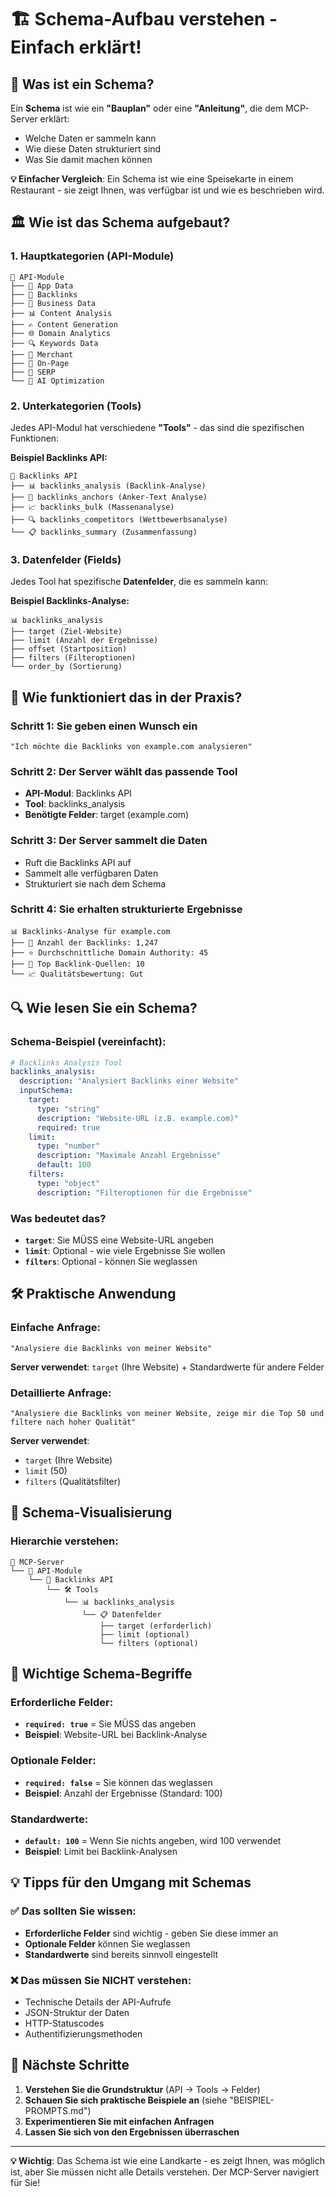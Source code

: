 # 🏗️ Schema-Aufbau verstehen - Einfach erklärt!

## 🤔 Was ist ein Schema?

Ein **Schema** ist wie ein **"Bauplan"** oder eine **"Anleitung"**, die dem MCP-Server erklärt:
- Welche Daten er sammeln kann
- Wie diese Daten strukturiert sind
- Was Sie damit machen können

**💡 Einfacher Vergleich**: Ein Schema ist wie eine Speisekarte in einem Restaurant - sie zeigt Ihnen, was verfügbar ist und wie es beschrieben wird.

## 🏛️ Wie ist das Schema aufgebaut?

### **1. Hauptkategorien (API-Module)**
```
📁 API-Module
├── 📱 App Data
├── 🔗 Backlinks  
├── 🏢 Business Data
├── 📊 Content Analysis
├── ✍️ Content Generation
├── 🌐 Domain Analytics
├── 🔍 Keywords Data
├── 🛒 Merchant
├── 📄 On-Page
├── 🔎 SERP
└── 🤖 AI Optimization
```

### **2. Unterkategorien (Tools)**
Jedes API-Modul hat verschiedene **"Tools"** - das sind die spezifischen Funktionen:

**Beispiel Backlinks API:**
```
🔗 Backlinks API
├── 📊 backlinks_analysis (Backlink-Analyse)
├── 🎯 backlinks_anchors (Anker-Text Analyse)
├── 📈 backlinks_bulk (Massenanalyse)
├── 🔍 backlinks_competitors (Wettbewerbsanalyse)
└── 📋 backlinks_summary (Zusammenfassung)
```

### **3. Datenfelder (Fields)**
Jedes Tool hat spezifische **Datenfelder**, die es sammeln kann:

**Beispiel Backlinks-Analyse:**
```
📊 backlinks_analysis
├── target (Ziel-Website)
├── limit (Anzahl der Ergebnisse)
├── offset (Startposition)
├── filters (Filteroptionen)
└── order_by (Sortierung)
```

## 🎯 Wie funktioniert das in der Praxis?

### **Schritt 1: Sie geben einen Wunsch ein**
```
"Ich möchte die Backlinks von example.com analysieren"
```

### **Schritt 2: Der Server wählt das passende Tool**
- **API-Modul**: Backlinks API
- **Tool**: backlinks_analysis
- **Benötigte Felder**: target (example.com)

### **Schritt 3: Der Server sammelt die Daten**
- Ruft die Backlinks API auf
- Sammelt alle verfügbaren Daten
- Strukturiert sie nach dem Schema

### **Schritt 4: Sie erhalten strukturierte Ergebnisse**
```
📊 Backlinks-Analyse für example.com
├── 🔗 Anzahl der Backlinks: 1,247
├── ⭐ Durchschnittliche Domain Authority: 45
├── 🎯 Top Backlink-Quellen: 10
└── 📈 Qualitätsbewertung: Gut
```

## 🔍 Wie lesen Sie ein Schema?

### **Schema-Beispiel (vereinfacht):**
```yaml
# Backlinks Analysis Tool
backlinks_analysis:
  description: "Analysiert Backlinks einer Website"
  inputSchema:
    target:
      type: "string"
      description: "Website-URL (z.B. example.com)"
      required: true
    limit:
      type: "number"
      description: "Maximale Anzahl Ergebnisse"
      default: 100
    filters:
      type: "object"
      description: "Filteroptionen für die Ergebnisse"
```

### **Was bedeutet das?**
- **`target`**: Sie MÜSS eine Website-URL angeben
- **`limit`**: Optional - wie viele Ergebnisse Sie wollen
- **`filters`**: Optional - können Sie weglassen

## 🛠️ Praktische Anwendung

### **Einfache Anfrage:**
```
"Analysiere die Backlinks von meiner Website"
```
**Server verwendet**: `target` (Ihre Website) + Standardwerte für andere Felder

### **Detaillierte Anfrage:**
```
"Analysiere die Backlinks von meiner Website, zeige mir die Top 50 und filtere nach hoher Qualität"
```
**Server verwendet**: 
- `target` (Ihre Website)
- `limit` (50)
- `filters` (Qualitätsfilter)

## 🎨 Schema-Visualisierung

### **Hierarchie verstehen:**
```
📁 MCP-Server
└── 📁 API-Module
    └── 📁 Backlinks API
        └── 🛠️ Tools
            └── 📊 backlinks_analysis
                └── 📋 Datenfelder
                    ├── target (erforderlich)
                    ├── limit (optional)
                    └── filters (optional)
```

## 🔑 Wichtige Schema-Begriffe

### **Erforderliche Felder:**
- **`required: true`** = Sie MÜSS das angeben
- **Beispiel**: Website-URL bei Backlink-Analyse

### **Optionale Felder:**
- **`required: false`** = Sie können das weglassen
- **Beispiel**: Anzahl der Ergebnisse (Standard: 100)

### **Standardwerte:**
- **`default: 100`** = Wenn Sie nichts angeben, wird 100 verwendet
- **Beispiel**: Limit bei Backlink-Analysen

## 💡 Tipps für den Umgang mit Schemas

### ✅ **Das sollten Sie wissen:**
- **Erforderliche Felder** sind wichtig - geben Sie diese immer an
- **Optionale Felder** können Sie weglassen
- **Standardwerte** sind bereits sinnvoll eingestellt

### ❌ **Das müssen Sie NICHT verstehen:**
- Technische Details der API-Aufrufe
- JSON-Struktur der Daten
- HTTP-Statuscodes
- Authentifizierungsmethoden

## 🎯 Nächste Schritte

1. **Verstehen Sie die Grundstruktur** (API → Tools → Felder)
2. **Schauen Sie sich praktische Beispiele an** (siehe "BEISPIEL-PROMPTS.md")
3. **Experimentieren Sie mit einfachen Anfragen**
4. **Lassen Sie sich von den Ergebnissen überraschen**

---

**💡 Wichtig**: Das Schema ist wie eine Landkarte - es zeigt Ihnen, was möglich ist, aber Sie müssen nicht alle Details verstehen. Der MCP-Server navigiert für Sie!
